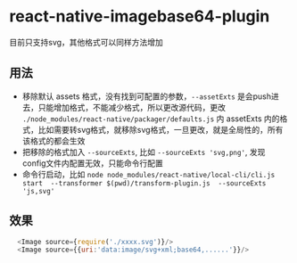 # react-native-imagebase64-plugin

目前只支持svg，其他格式可以同样方法增加

## 用法
* 移除默认 assets 格式，没有找到可配置的参数，`--assetExts` 是会push进去，只能增加格式，不能减少格式，所以更改源代码，更改 `./node_modules/react-native/packager/defaults.js` 内 assetExts 内的格式，比如需要转svg格式，就移除svg格式，一旦更改，就是全局性的，所有该格式的都会生效   
* 把移除的格式加入 `--sourceExts`, 比如 `--sourceExts 'svg,png'`, 发现 config文件内配置无效，只能命令行配置    
* 命令行启动，比如 `node node_modules/react-native/local-cli/cli.js start  --transformer $(pwd)/transform-plugin.js  --sourceExts 'js,svg'`    

## 效果
```javascript
  <Image source={require('./xxxx.svg')}/>
  <Image source={{uri:'data:image/svg+xml;base64,......'}}/>
```


